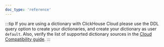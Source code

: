 ```yaml
---
doc_type: 'reference'
---
```


:::tip
If you are using a dictionary with ClickHouse Cloud please use the DDL query option to create your dictionaries, and create your dictionary as user `default`.
Also, verify the list of supported dictionary sources in the [Cloud Compatibility guide](/cloud/reference/cloud-compatibility.md).
:::
